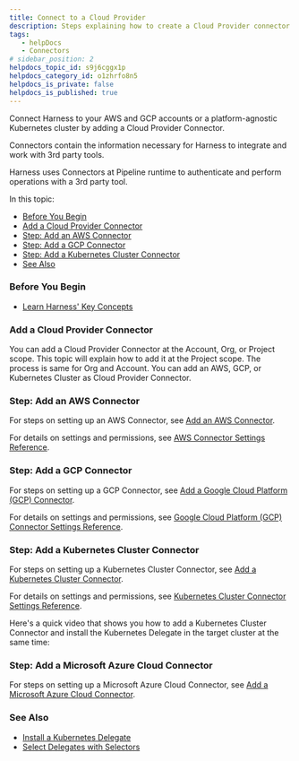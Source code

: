 ```yaml
---
title: Connect to a Cloud Provider
description: Steps explaining how to create a Cloud Provider connector.
tags: 
   - helpDocs
   - Connectors
# sidebar_position: 2
helpdocs_topic_id: s9j6cggx1p
helpdocs_category_id: o1zhrfo8n5
helpdocs_is_private: false
helpdocs_is_published: true
---
```


Connect Harness to your AWS and GCP accounts or a platform-agnostic Kubernetes cluster by adding a Cloud Provider Connector.

Connectors contain the information necessary for Harness to integrate and work with 3rd party tools.

Harness uses Connectors at Pipeline runtime to authenticate and perform operations with a 3rd party tool.

In this topic:

* [Before You Begin](https://ngdocs.harness.io/article/s9j6cggx1p-connect-to-a-cloud-provider#before_you_begin)
* [Add a Cloud Provider Connector](https://ngdocs.harness.io/article/s9j6cggx1p-connect-to-a-cloud-provider#add_a_cloud_provider_connector)
* [Step: Add an AWS Connector](https://ngdocs.harness.io/article/s9j6cggx1p-connect-to-a-cloud-provider#step_add_an_aws_connector)
* [Step: Add a GCP Connector](https://ngdocs.harness.io/article/s9j6cggx1p-connect-to-a-cloud-provider#step_add_a_gcp_connector)
* [Step: Add a Kubernetes Cluster Connector](https://ngdocs.harness.io/article/s9j6cggx1p-connect-to-a-cloud-provider#step_add_a_kubernetes_cluster_connector)
* [See Also](https://ngdocs.harness.io/article/s9j6cggx1p-connect-to-a-cloud-provider#see_also)

### Before You Begin

* [Learn Harness' Key Concepts](https://ngdocs.harness.io/article/hv2758ro4e-learn-harness-key-concepts)

### Add a Cloud Provider Connector

You can add a Cloud Provider Connector at the Account, Org, or Project scope. This topic will explain how to add it at the Project scope. The process is same for Org and Account. You can add an AWS, GCP, or Kubernetes Cluster as Cloud Provider Connector.

### Step: Add an AWS Connector

For steps on setting up an AWS Connector, see [Add an AWS Connector](/article/98ezfwox9u-add-aws-connector).

For details on settings and permissions, see [AWS Connector Settings Reference](/article/m5vkql35ca-aws-connector-settings-reference).

### Step: Add a GCP Connector

For steps on setting up a GCP Connector, see [Add a Google Cloud Platform (GCP) Connector](/article/cii3t8ra3v-connect-to-google-cloud-platform-gcp).

For details on settings and permissions, see [Google Cloud Platform (GCP) Connector Settings Reference](/article/yykfduond6-gcs-connector-settings-reference).

### Step: Add a Kubernetes Cluster Connector

For steps on setting up a Kubernetes Cluster Connector, see [Add a Kubernetes Cluster Connector](/article/1gaud2efd4-add-a-kubernetes-cluster-connector).

For details on settings and permissions, see [Kubernetes Cluster Connector Settings Reference](/article/sjjik49xww-kubernetes-cluster-connector-settings-reference).

Here's a quick video that shows you how to add a Kubernetes Cluster Connector and install the Kubernetes Delegate in the target cluster at the same time:

### Step: Add a Microsoft Azure Cloud Connector

For steps on setting up a Microsoft Azure Cloud Connector, see [Add a Microsoft Azure Cloud Connector](/article/9epdx5m9ae-add-a-microsoft-azure-connector).

### See Also

* [Install a Kubernetes Delegate](/article/f9bd10b3nj-install-a-kubernetes-delegate)
* [Select Delegates with Selectors](/article/nnuf8yv13o-select-delegates-with-selectors)

